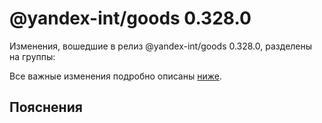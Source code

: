 # @yandex-int/goods 0.328.0

<!-- ЧЕЛОВЕЧЕСКОЕ ВСТУПЛЕНИЕ -->

Изменения, вошедшие в релиз @yandex-int/goods 0.328.0, разделены на группы:

Все важные изменения подробно описаны [ниже](#Пояснения).

## Пояснения

